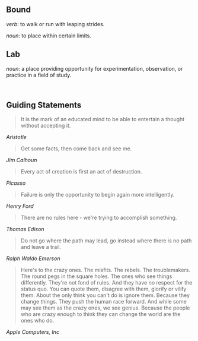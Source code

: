 ## Bound
*verb*: to walk or run with leaping strides.

*noun*: to place within certain limits.

## Lab
*noun*: a place providing opportunity for experimentation, observation, or practice in a field of study.

<br>

## Guiding Statements

> It is the mark of an educated mind to be able
> to entertain a thought without accepting it.

*Aristotle*


> Get some facts, 
> then come back and see me.

*Jim Calhoun*


> Every act of creation is first an act of destruction.

*Picasso*


> Failure is only the opportunity to begin again more intelligently. 

*Henry Ford*


> There are no rules here - we're trying to accomplish something.

*Thomas Edison*


> Do not go where the path may lead, go instead where there is no path and leave a trail.

*Ralph Waldo Emerson*


> Here's to the crazy ones. The misfits. The rebels. The troublemakers. The round pegs in the square holes. The ones who see things differently. 
> They're not fond of rules. And they have no respect for the status quo. You can quote them, disagree with them, glorify or vilify them.
> About the only think you can't do is ignore them. Because they change things. They push the human race forward. 
> And while some may see them as the crazy ones, we see genius. Because the people who are crazy enough to think they can change the world are the ones who do. 

*Apple Computers, Inc*
